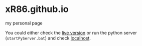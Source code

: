 # xR86.github.io
my personal page

You could either check the [live version](https://xr86.github.io/) or run the python server (`startPyServer.bat`) and check [localhost](http://localhost:8000/).
